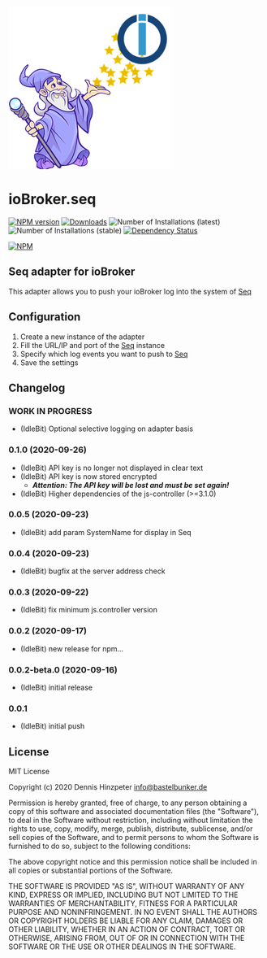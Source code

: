![Logo](admin/seq.png)
# ioBroker.seq

[![NPM version](http://img.shields.io/npm/v/iobroker.seq.svg)](https://www.npmjs.com/package/iobroker.seq)
[![Downloads](https://img.shields.io/npm/dm/iobroker.seq.svg)](https://www.npmjs.com/package/iobroker.seq)
![Number of Installations (latest)](http://iobroker.live/badges/seq-installed.svg)
![Number of Installations (stable)](http://iobroker.live/badges/seq-stable.svg)
[![Dependency Status](https://img.shields.io/david/o0shojo0o/iobroker.seq.svg)](https://david-dm.org/o0shojo0o/iobroker.seq)

[![NPM](https://nodei.co/npm/iobroker.seq.png?downloads=true)](https://nodei.co/npm/iobroker.seq/)

## Seq adapter for ioBroker

This adapter allows you to push your ioBroker log into the system of [Seq](https://datalust.co/seq)

## Configuration

1. Create a new instance of the adapter
2. Fill the URL/IP and port of the [Seq](https://datalust.co/seq) instance
3. Specify which log events you want to push to [Seq](https://datalust.co/seq)
4. Save the settings

## Changelog
<!--
 https://github.com/AlCalzone/release-script#usage
    npm run release prerelease beta -- --all
	Placeholder for the next version (at the beginning of the line):
	### __WORK IN PROGRESS__
-->

### __WORK IN PROGRESS__
* (IdleBit) Optional selective logging on adapter basis

### 0.1.0 (2020-09-26)
* (IdleBit) API key is no longer not displayed in clear text 
* (IdleBit) API key is now stored encrypted
  * ***Attention: The API key will be lost and must be set again!***
* (IdleBit) Higher dependencies of the js-controller (>=3.1.0)

### 0.0.5 (2020-09-23)
* (IdleBit) add param SystemName for display in Seq

### 0.0.4 (2020-09-23)
* (IdleBit) bugfix at the server address check  

### 0.0.3 (2020-09-22)
* (IdleBit) fix minimum js.controller version

### 0.0.2 (2020-09-17)
* (IdleBit) new release for npm...

### 0.0.2-beta.0 (2020-09-16)
* (IdleBit) initial release

### 0.0.1
* (IdleBit) initial push

## License
MIT License

Copyright (c) 2020 Dennis Hinzpeter <info@bastelbunker.de>

Permission is hereby granted, free of charge, to any person obtaining a copy
of this software and associated documentation files (the "Software"), to deal
in the Software without restriction, including without limitation the rights
to use, copy, modify, merge, publish, distribute, sublicense, and/or sell
copies of the Software, and to permit persons to whom the Software is
furnished to do so, subject to the following conditions:

The above copyright notice and this permission notice shall be included in all
copies or substantial portions of the Software.

THE SOFTWARE IS PROVIDED "AS IS", WITHOUT WARRANTY OF ANY KIND, EXPRESS OR
IMPLIED, INCLUDING BUT NOT LIMITED TO THE WARRANTIES OF MERCHANTABILITY,
FITNESS FOR A PARTICULAR PURPOSE AND NONINFRINGEMENT. IN NO EVENT SHALL THE
AUTHORS OR COPYRIGHT HOLDERS BE LIABLE FOR ANY CLAIM, DAMAGES OR OTHER
LIABILITY, WHETHER IN AN ACTION OF CONTRACT, TORT OR OTHERWISE, ARISING FROM,
OUT OF OR IN CONNECTION WITH THE SOFTWARE OR THE USE OR OTHER DEALINGS IN THE
SOFTWARE.
